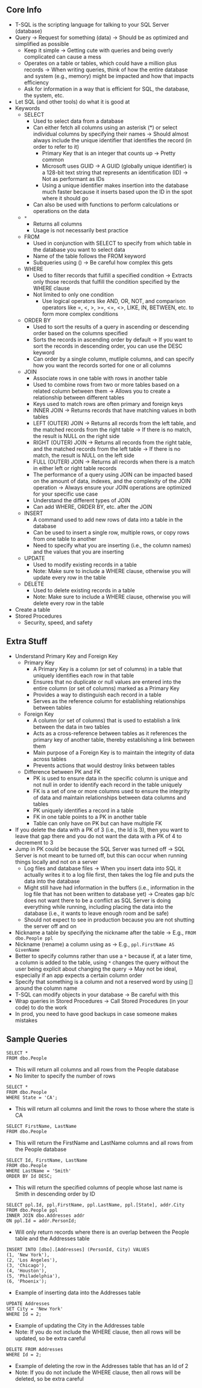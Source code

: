 ## Core Info

- T-SQL is the scripting language for talking to your SQL Server (database)
- Query -> Request for something (data) -> Should be as optimized and simplified as possible
  - Keep it simple -> Getting cute with queries and being overly complicated can cause a mess
  - Operates on a table or tables, which could have a million plus records -> When writing queries, think of how the entire database and system (e.g., memory) might be impacted and how that impacts efficiency
  - Ask for information in a way that is efficient for SQL, the database, the system, etc.
- Let SQL (and other tools) do what it is good at
- Keywords
  - SELECT
    - Used to select data from a database
    - Can either fetch all columns using an asterisk (*) or select individual columns by specifying their names -> Should almost always include the unique identifier that identifies the record (in order to refer to it)
      - Primary Key that is an integer that counts up -> Pretty common
      - Microsoft uses GUID -> A GUID (globally unique identifier) is a 128-bit text string that represents an identification (ID) -> Not as performant as IDs
      - Using a unique identifier makes insertion into the database much faster because it inserts based upon the ID in the spot where it should go
    - Can also be used with functions to perform calculations or operations on the data
  - `*`
    - Returns all columns
    - Usage is not necessarily best practice
  - FROM
    - Used in conjunction with SELECT to specify from which table in the database you want to select data
    - Name of the table follows the FROM keyword
    - Subqueries using () -> Be careful how complex this gets
  - WHERE
    - Used to filter records that fulfill a specified condition -> Extracts only those records that fulfill the condition specified by the WHERE clause
    - Not limited to only one condition
      -  Use logical operators like AND, OR, NOT, and comparison operators like =, <, >, >=, <=, <>, LIKE, IN, BETWEEN, etc. to form more complex conditions
  - ORDER BY
    - Used to sort the results of a query in ascending or descending order based on the columns specified
    - Sorts the records in ascending order by default -> If you want to sort the records in descending order, you can use the DESC keyword
    - Can order by a single column, mutliple columns, and can specify how you want the records sorted for one or all columns
  - JOIN
    - Associate rows in one table with rows in another table
    - Used to combine rows from two or more tables based on a related column between them -> Allows you to create a relationship between different tables
    - Keys used to match rows are often primary and foreign keys
    - INNER JOIN -> Returns records that have matching values in both tables
    - LEFT (OUTER) JOIN -> Returns all records from the left table, and the matched records from the right table -> If there is no match, the result is NULL on the right side
    - RIGHT (OUTER) JOIN -> Returns all records from the right table, and the matched records from the left table -> If there is no match, the result is NULL on the left side
    - FULL (OUTER) JOIN -> Returns all records when there is a match in either left or right table records
    - The performance of a query using JOIN can be impacted based on the amount of data, indexes, and the complexity of the JOIN operation -> Always ensure your JOIN operations are optimized for your specific use case
    - Understand the different types of JOIN
    - Can add WHERE, ORDER BY, etc. after the JOIN
  - INSERT
    - A command used to add new rows of data into a table in the database
    - Can be used to insert a single row, multiple rows, or copy rows from one table to another
    - Need to specify what you are inserting (i.e., the column names) and the values that you are inserting
  - UPDATE
    - Used to modify existing records in a table
    - Note: Make sure to include a WHERE clause, otherwise you will update every row in the table
  - DELETE
    - Used to delete existing records in a table
    - Note: Make sure to include a WHERE clause, otherwise you will delete every row in the table
- Create a table
- Stored Procedures
  - Security, speed, and safety

## Extra Stuff

- Understand Primary Key and Foreign Key
  - Primary Key
    - A Primary Key is a column (or set of columns) in a table that uniquely identifies each row in that table
    - Ensures that no duplicate or null values are entered into the entire column (or set of columns) marked as a Primary Key
    - Provides a way to distinguish each record in a table
    - Serves as the reference column for establishing relationships between tables
  - Foreign Key
    - A column (or set of columns) that is used to establish a link between the data in two tables
    - Acts as a cross-reference between tables as it references the primary key of another table, thereby establishing a link between them
    - Main purpose of a Foreign Key is to maintain the integrity of data across tables
    - Prevents actions that would destroy links between tables
  - Difference between PK and FK
    - PK is used to ensure data in the specific column is unique and not null in order to identify each record in the table uniquely
    - FK is a set of one or more columns used to ensure the integrity of data and maintain relationships between data columns and tables
    - PK uniquely identifies a record in a table
    - FK in one table points to a PK in another table
    - Table can only have on PK but can have multiple FK
- If you delete the data with a PK of 3 (i.e., the Id is 3), then you want to leave that gap there and you do not want the data with a PK of 4 to decrement to 3
- Jump in PK could be because the SQL Server was turned off -> SQL Server is not meant to be turned off, but this can occur when running things locally and not on a server
  - Log files and database files -> When you insert data into SQL it actually writes it to a log file first, then takes the log file and puts the data into the database
  - Might still have had information in the buffers (i.e., information in the log file that has not been written to database yet) -> Creates gap b/c does not want there to be a conflict as SQL Server is doing everything while running, including placing the data into the database (i.e., it wants to leave enough room and be safe)
  - Should not expect to see in production because you are not shutting the server off and on
- Nickname a table by specifying the nickname after the table -> E.g., `FROM dbo.People ppl`
- Nickname (rename) a column using as -> E.g., `ppl.FirstName AS GivenName`
- Better to specify columns rather than use a `*` because if, at a later time, a column is added to the table, using `*` changes the query without the user being explicit about changing the query -> May not be ideal, especially if an app expects a certain column order
- Specify that something is a column and not a reserved word by using [] around the column name
- T-SQL can modify objects in your database -> Be careful with this
- Wrap queries in Stored Procedures -> Call Stored Procedures (in your code) to do the work
- In prod, you need to have good backups in case someone makes mistakes

## Sample Queries

```
SELECT *
FROM dbo.People
```
- This will return all columns and all rows from the People database
- No limiter to specify the number of rows

```
SELECT *
FROM dbo.People
WHERE State = 'CA';
```
- This will return all columns and limit the rows to those where the state is CA

```
SELECT FirstName, LastName
FROM dbo.People
```
- This will return the FirstName and LastName columns and all rows from the People database

```
SELECT Id, FirstName, LastName
FROM dbo.People
WHERE LastName = 'Smith'
ORDER BY Id DESC;
```
- This will return the specified columns of people whose last name is Smith in descending order by ID

```
SELECT ppl.Id, ppl.FirstName, ppl.LastName, ppl.[State], addr.City
FROM dbo.People ppl
INNER JOIN dbo.Addresses addr
ON ppl.Id = addr.PersonId;
```
- Will only return records where there is an overlap between the People table and the Addresses table

```
INSERT INTO [dbo].[Addresses] (PersonId, City) VALUES 
(1, 'New York'),
(2, 'Los Angeles'),
(3, 'Chicago'),
(4, 'Houston'),
(5, 'Philadelphia'),
(6, 'Phoenix');
```
- Example of inserting data into the Addresses table

```
UPDATE Addresses
SET City = 'New York'
WHERE Id = 2;
```
- Example of updating the City in the Addresses table
- Note: If you do not include the WHERE clause, then all rows will be updated, so be extra careful

```
DELETE FROM Addresses
WHERE Id = 2;
```
- Example of deleting the row in the Addresses table that has an Id of 2
- Note: If you do not include the WHERE clause, then all rows will be deleted, so be extra careful
